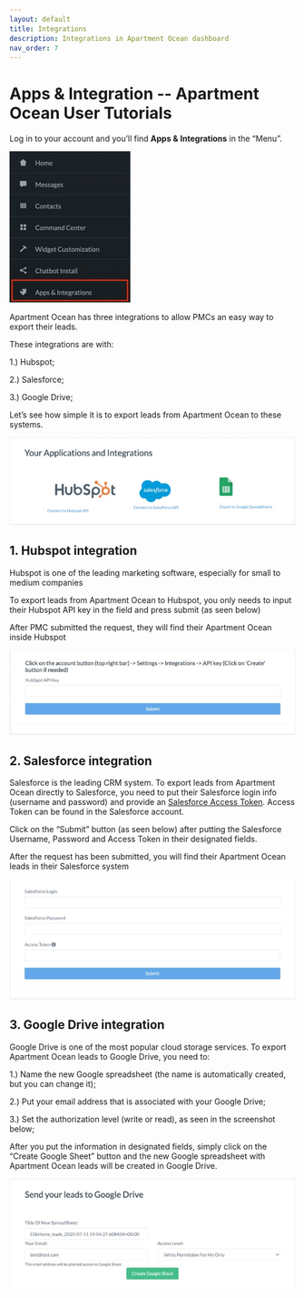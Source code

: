 ```yaml
---
layout: default
title: Integrations
description: Integrations in Apartment Ocean dashboard
nav_order: 7
---
```


# Apps & Integration -- Apartment Ocean User Tutorials

Log in to your account and you’ll find **Apps & Integrations** in the “Menu”.

<img src="/assets/images/integration1.jpg">

Apartment Ocean has three integrations to allow PMCs an easy way to export their leads.

These integrations are with:

1.) Hubspot;

2.) Salesforce;

3.) Google Drive;

Let’s see how simple it is to export leads from Apartment Ocean to these systems.

<img src="/assets/images/integration2.jpg">

## 1. Hubspot integration
Hubspot is one of the leading marketing software, especially for small to medium companies

To export leads from Apartment Ocean to Hubspot, you only needs to input their Hubspot API key in the field and press submit (as seen below)

After PMC submitted the request, they will find their Apartment Ocean inside Hubspot 

<img src="/assets/images/integration3.jpg">

## 2. Salesforce integration
Salesforce is the leading CRM system. To export leads from Apartment Ocean directly to Salesforce, you need to put their Salesforce login info (username and password) and provide an <a href="https://help.salesforce.com/articleView?id=remoteaccess_oidc_initial_access_token.htm&type=5">Salesforce Access Token</a>. Access Token can be found in the Salesforce account.

Click on the “Submit” button (as seen below) after putting the Salesforce Username, Password and Access Token in their designated fields.

After the request has been submitted, you will find their Apartment Ocean leads in their Salesforce system

<img src="/assets/images/integration4.jpg">

## 3. Google Drive integration
Google Drive is one of the most popular cloud storage services. To export Apartment Ocean leads to Google Drive, you need to: 

1.) Name the new Google spreadsheet (the name is automatically created, but you can change it);

2.) Put your email address that is associated with your Google Drive;

3.) Set the authorization level (write or read), as seen in the screenshot below;

After you put the information in designated fields, simply click on the “Create Google Sheet” button and the new Google spreadsheet with Apartment Ocean leads will be created in Google Drive.

<img src="/assets/images/integration5.jpg">



